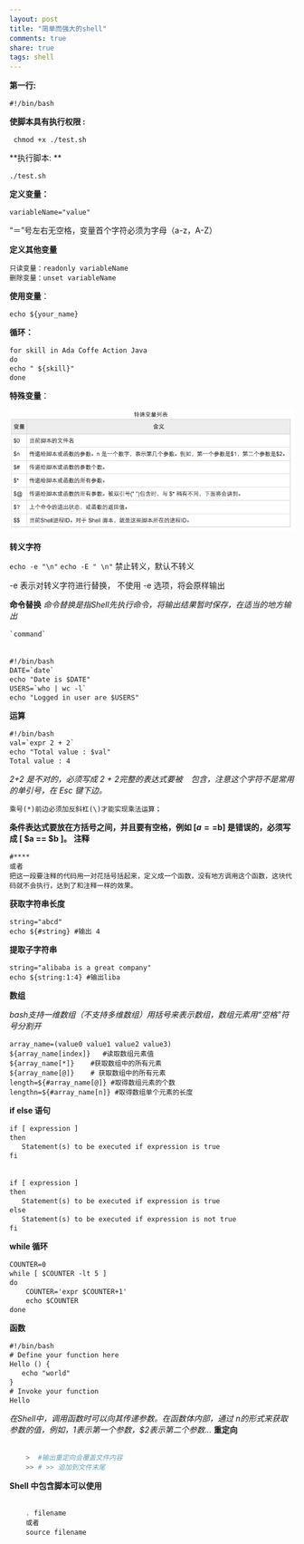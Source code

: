 ```yaml
---
layout: post
title: "简单而强大的shell"
comments: true
share: true
tags: shell
---
```


**第一行:**

    #!/bin/bash

**使脚本具有执行权限 :**

     chmod +x ./test.sh
    
**执行脚本: **  

    ./test.sh

**定义变量：**

    variableName="value"

“＝”号左右无空格，变量首个字符必须为字母（a-z，A-Z）

**定义其他变量**

    只读变量：readonly variableName
    删除变量：unset variableName

**使用变量**：

    echo ${your_name}

**循环：**

    for skill in Ada Coffe Action Java 
    do
    echo " ${skill}"
    done

**特殊变量**：

![特殊变量列表](https://github.com/1oscar/1oscar.github.io/blob/master/_posts/images/shell.png)

**转义字符**

`echo -e "\n"`
`echo -E " \n"` 禁止转义，默认不转义

-e 表示对转义字符进行替换， 不使用 -e 选项，将会原样输出

**命令替换**
*命令替换是指Shell先执行命令，将输出结果暂时保存，在适当的地方输出*

    `command`


    #!/bin/bash
    DATE=`date`
    echo "Date is $DATE"
    USERS=`who | wc -l`
    echo "Logged in user are $USERS"

**运算**

    #!/bin/bash
    val=`expr 2 + 2`
    echo "Total value : $val"
    Total value : 4

*2+2 是不对的，必须写成 2 + 2完整的表达式要被 ` ` 包含，注意这个字符不是常用的单引号，在 Esc 键下边。*

    乘号(*)前边必须加反斜杠(\)才能实现乘法运算；

**条件表达式要放在方括号之间，并且要有空格，例如 [$a==$b] 是错误的，必须写成 [ $a == $b ]。**
**注释**

    #****
    或者
    把这一段要注释的代码用一对花括号括起来，定义成一个函数，没有地方调用这个函数，这块代码就不会执行，达到了和注释一样的效果。

**获取字符串长度**

    string="abcd"
    echo ${#string} #输出 4

**提取子字符串**

    string="alibaba is a great company"
    echo ${string:1:4} #输出liba

**数组**

*bash支持一维数组（不支持多维数组）用括号来表示数组，数组元素用“空格”符号分割开*

    array_name=(value0 value1 value2 value3)
    ${array_name[index]}   #读取数组元素值
    ${array_name[*]}    #获取数组中的所有元素
    ${array_name[@]}    # 获取数组中的所有元素
    length=${#array_name[@]} #取得数组元素的个数
    lengthn=${#array_name[n]} #取得数组单个元素的长度

**if else 语句**

    if [ expression ]
    then
       Statement(s) to be executed if expression is true
    fi


    if [ expression ]
    then
       Statement(s) to be executed if expression is true
    else
       Statement(s) to be executed if expression is not true
    fi


**while 循环**

    COUNTER=0
    while [ $COUNTER -lt 5 ]
    do
        COUNTER='expr $COUNTER+1'
        echo $COUNTER
    done

**函数**

    #!/bin/bash
    # Define your function here
    Hello () {
       echo "world"
    }
    # Invoke your function
    Hello

*在Shell中，调用函数时可以向其传递参数。在函数体内部，通过 $n 的形式来获取参数的值，例如，$1表示第一个参数，$2表示第二个参数...*
**重定向**

```powershell

    >  #输出重定向会覆盖文件内容
    >> # >> 追加到文件末尾

```

**Shell 中包含脚本可以使用**

```powershell

    . filename
    或者
    source filename

```
